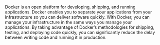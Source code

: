 Docker is an open platform for developing, shipping, and running applications. 
Docker enables you to separate your applications from your infrastructure so you can deliver software quickly.
With Docker, you can manage your infrastructure in the same ways you manage your applications. 
By taking advantage of Docker’s methodologies for shipping, testing, 
and deploying code quickly, you can significantly reduce the delay between writing code and running it in production.
